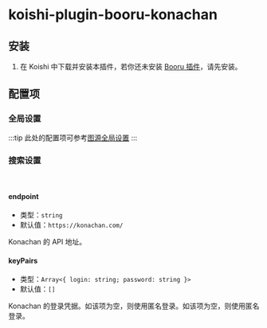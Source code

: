 # koishi-plugin-booru-konachan

## 安装

1. 在 Koishi 中下载并安装本插件，若你还未安装 [Booru 插件](../index.md)，请先安装。

## 配置项

### 全局设置

:::tip
此处的配置项可参考[图源全局设置](../config#图源全局设置)
:::

### 搜索设置

<br>

#### endpoint

- 类型：`string`
- 默认值：`https://konachan.com/`

Konachan 的 API 地址。

#### keyPairs

- 类型：`Array<{ login: string; password: string }>`
- 默认值：`[]`

Konachan 的登录凭据。如该项为空，则使用匿名登录。如该项为空，则使用匿名登录。
